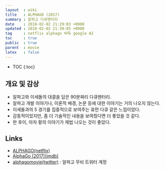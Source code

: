 ```yaml
---
layout  : wiki
title   : ALPHAGO (2017)
summary : 알파고 다큐멘터리
date    : 2018-02-02 21:29:03 +0900
updated : 2018-02-02 21:39:05 +0900
tag     : netflix alphago 바둑 google AI
toc     : true
public  : true
parent  : movie
latex   : false
---
```

* TOC
{:toc}

## 개요 및 감상

* 알파고와 이세돌의 대결을 담은 90분짜리 다큐멘터리.
* 알파고 개발 이야기나, 이론적 배경, 논문 등에 대한 이야기는 거의 나오지 않는다.
* 이세돌과의 5 경기를 집중적으로 보여주는 휴먼 다큐 같은 느낌이었다.
* 감동적이었지만, 좀 더 기술적인 내용을 보여줬다면 더 좋았을 것 같다.
* 판 후이, 아자 황의 이야기가 제법 나오는 것이 좋았다.

## Links

* [ALPHAGO(netflix)](https://www.netflix.com/kr/title/80190844)
* [AlphaGo (2017)(imdb)](http://www.imdb.com/title/tt6700846/)
* [alphagomovie(twitter)](https://twitter.com/alphagomovie) : 알파고 무비 트위터 계정

